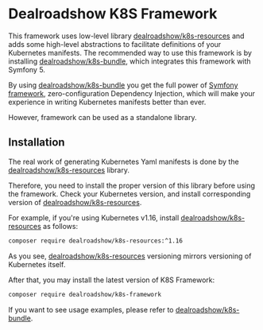 # Dealroadshow K8S Framework

This framework uses low-level library [dealroadshow/k8s-resources](https://github.com/dealroadshow/k8s-resources)
and adds some high-level abstractions to facilitate definitions of your Kubernetes
manifests. The recommended way to use this framework is by installing [dealroadshow/k8s-bundle](https://github.com/tequila/k8s-bundle),
which integrates this framework with Symfony 5.

By using [dealroadshow/k8s-bundle](https://github.com/tequila/k8s-bundle) you get the
full power of [Symfony framework](https://github.com/symfony/symfony), zero-configuration
Dependency Injection, which will make your experience in writing Kubernetes manifests
better than ever.

However, framework can be used as a standalone library.

## Installation
The real work of generating Kubernetes Yaml manifests is done by the 
[dealroadshow/k8s-resources](https://github.com/dealroadshow/k8s-resources) library.

Therefore, you need to install the proper version of this library before using the 
framework. Check your Kubernetes version, and install corresponding version of
[dealroadshow/k8s-resources](https://github.com/dealroadshow/k8s-resources). 

For example, if you're using Kubernetes v1.16, install [dealroadshow/k8s-resources](https://github.com/dealroadshow/k8s-resources)
as follows:

```bash
composer require dealroadshow/k8s-resources:^1.16
```

As you see, [dealroadshow/k8s-resources](https://github.com/dealroadshow/k8s-resources)
versioning mirrors versioning of Kubernetes itself.

After that, you may install the latest version of K8S Framework:

```bash
composer require dealroadshow/k8s-framework
```

If you want to see usage examples, please refer to 
[dealroadshow/k8s-bundle](https://github.com/tequila/k8s-bundle).
